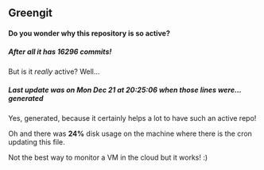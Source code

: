 ## Greengit

#### Do you wonder why this repository is so active?

##### After all it has 16296 commits!

But is it *really* active? Well...

##### Last update was on Mon Dec 21 at 20:25:06 when those lines were... generated

Yes, generated, because it certainly helps a lot to have such an active repo!

Oh and there was **24%** disk usage on the machine
where there is the cron updating this file.

Not the best way to monitor a VM in the cloud but it works! :)
